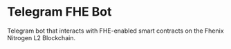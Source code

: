 # Telegram FHE Bot

Telegram bot that interacts with FHE-enabled smart contracts on the Fhenix Nitrogen L2 Blockchain.